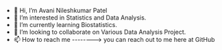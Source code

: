 - 👋 Hi, I’m Avani Nileshkumar Patel
- 👀 I’m interested in Statistics and Data Analysis.
- 🌱 I’m currently learning Biostatistics.
- 💞️ I’m looking to collaborate on Various Data Analysis Project.
- 📫 How to reach me --------> you can reach out to me here at GitHub 
